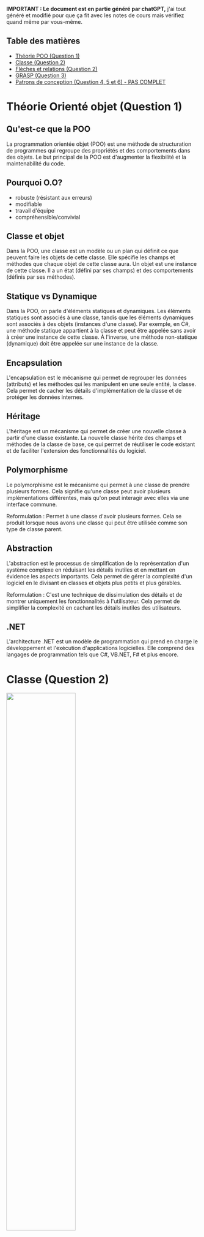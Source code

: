 **IMPORTANT : Le document est en partie généré par chatGPT,** j'ai tout généré et modifié pour que ça fit avec les notes de cours mais vérifiez quand même par vous-même.

## Table des matières
- [Théorie POO (Question 1)](#théorie-orienté-objet-question-1)
- [Classe (Question 2)](#classe-question-2)
- [Flèches et relations (Question 2)](#flèches-et-relations-question-2)
- [GRASP (Question 3)](#grasp-question-3)
- [Patrons de conception (Question 4, 5 et 6) - PAS COMPLET](#patron-de-conception-gof-question-4-5-et-6)

# Théorie Orienté objet (Question 1)

## Qu'est-ce que la POO
La programmation orientée objet (POO) est une méthode de structuration de programmes qui regroupe des propriétés et des comportements dans des objets. Le but principal de la POO est d'augmenter la flexibilité et la maintenabilité du code.

## Pourquoi O.O?
  - robuste (résistant aux erreurs)
  - modifiable
  - travail d'équipe
  - compréhensible/convivial

## Classe et objet
Dans la POO, une classe est un modèle ou un plan qui définit ce que peuvent faire les objets de cette classe. Elle spécifie les champs et méthodes que chaque objet de cette classe aura. Un objet est une instance de cette classe. Il a un état (défini par ses champs) et des comportements (définis par ses méthodes).

## Statique vs Dynamique

Dans la POO, on parle d'éléments statiques et dynamiques. Les éléments statiques sont associés à une classe, tandis que les éléments dynamiques sont associés à des objets (instances d'une classe). Par exemple, en C#, une méthode statique appartient à la classe et peut être appelée sans avoir à créer une instance de cette classe. À l'inverse, une méthode non-statique (dynamique) doit être appelée sur une instance de la classe.

## Encapsulation

L'encapsulation est le mécanisme qui permet de regrouper les données (attributs) et les méthodes qui les manipulent en une seule entité, la classe. Cela permet de cacher les détails d'implémentation de la classe et de protéger les données internes.

## Héritage

L'héritage est un mécanisme qui permet de créer une nouvelle classe à partir d'une classe existante. La nouvelle classe hérite des champs et méthodes de la classe de base, ce qui permet de réutiliser le code existant et de faciliter l'extension des fonctionnalités du logiciel.

## Polymorphisme

Le polymorphisme est le mécanisme qui permet à une classe de prendre plusieurs formes. Cela signifie qu'une classe peut avoir plusieurs implémentations différentes, mais qu'on peut interagir avec elles via une interface commune.

Reformulation : Permet à une classe d'avoir plusieurs formes. Cela se produit lorsque nous avons une classe qui peut être utilisée comme son type de classe parent.

## Abstraction

L'abstraction est le processus de simplification de la représentation d'un système complexe en réduisant les détails inutiles et en mettant en évidence les aspects importants. Cela permet de gérer la complexité d'un logiciel en le divisant en classes et objets plus petits et plus gérables.

Reformulation : C'est une technique de dissimulation des détails et de montrer uniquement les fonctionnalités à l'utilisateur. Cela permet de simplifier la complexité en cachant les détails inutiles des utilisateurs.

## .NET
L'architecture .NET est un modèle de programmation qui prend en charge le développement et l'exécution d'applications logicielles. Elle comprend des langages de programmation tels que C#, VB.NET, F# et plus encore.

# Classe (Question 2)
<img src="img/examen1-classe1.png" style="width : 60%">

## Données membres (ou attribut)
Les données membres sont les variables de la classe. Elle doivent être décalré dans la classe au début, à l'extérieur de toute méthode. \
Pour plus de claireté, on identifie les données membres par un `m_` ou un `_` : 
```cs
string m_person;
string m_nom;
int m_age;
```

## Constructeur
exemple 1:
```cs
public class ClassA
{
    // Données membres
    private int m_valueA;

    // Constructeur
    public ClassA(int valueA)
    {
        m_valueA = valueA;
    }
}
```
exemple 2:
```cs
public class Personne
{
    private string _nom;
    private string _prenom;
    private string _email;

    // Constructeur qui initialise tous les attributs
    public Personne(string nom, string prenom, string email)
    {
        _nom = nom;
        _prenom = prenom;
        _email = email;
    }

    // Constructeur qui initialise seulement le nom et le prénom, l'email est défini par défaut
    public Personne(string nom, string prenom)
        : this(nom, prenom, "non-renseigné")  // Utilisation du mot-clé "this"
    {
    }
}
```
Dans cet exemple, si une personne est créée en utilisant le second constructeur, l'email sera automatiquement défini à "non-renseigné".

## Propriétés
Dans C#, une propriété est une extension des champs de données et fournit un mécanisme flexible pour lire, écrire ou calculer la valeur des champs privés. Les propriétés peuvent être utilisées comme s'il s'agissait de variables publiques, mais elles sont en fait des méthodes spéciales appelées accesseurs. Cela permet aux données d'être accessibles facilement et en toute sécurité.
```cs
public class ClassA
{
    private int m_valueA;

    // Propriété ValueA
    public int ValueA
    {
        get
        {
            // "get" accessor: renvoie la valeur de m_valueA
            return m_valueA;
        }
        set
        {
            // "set" accessor: affecte la valeur à m_valueA
            m_valueA = value;
        }
    }
}
```

## Indexeurs
Dans C#, un indexeur est une syntaxe spéciale qui permet à une instance d'une classe ou d'une structure d'être indexée de la même manière qu'un tableau. En d'autres termes, vous pouvez accéder à des éléments d'un objet en utilisant l'opérateur d'indexation [].

```cs
public class ClassA
{
    int[] m_tab;
    public ClassA()
    {
        m_tab = new int[] { 23, 24, 25 };
    }
    public int this[int i]
    {
        get 
        {
            return m_tab[i];
        }
        set
        {
            m_tab[i] = value;
        }
    }
}
```

## Encapsulation
Tout ce qui est déclaré par une classe peut avoir une scope (variable, méthode...).

### Public
Accessible par tous \
Symbole dans le uml : +

### Private
Accessible par la classe seulement \
Symbole dans le uml : -

### Protected
Accessible par la classe et ses enfants \
Symbole dans le uml : #

## Signature
Il est possible d'avoir plusieurs classes avec le même nom, tant qu'ils n'ont pas la même signature (nom + type de paramètres). Noté que le type de retour ne compte pas dans la signature, et donc 2 méthode **ne peuvent pas** avoir le même nom, le même type de paramètre mais un type retour différent.
```cs
public int calculerPaye(int salaire, int jours) // Signature : calculerPaye int int
{
    // ...
}
public int calculerPaye(float salaire, int jours) // Signature : calculerPaye float int
{
    // ...
}
public int calculerPaye(int salaire, int jours, int bonus) // Signature : calculerPaye int int int
{
    return this.calculerPaye(salaire, jours) + bonus;
}

public double calculerPaye(int salaire, int jours, int bonus) // ERREUR
{
    // ERREUR, car elle possède la même signature que la méthode précédente.
}
```
Exemple visual studio:

![](img/examen2-erreursignature.PNG)

## Surcharge d'opérateurs
```cs
public static Planete operator + (Planete partieGauche, Planete partieDroite)
{
  //code
}
```

## Héritage
<img src="img/examen1-heritage1.png" style="width : 60%">
<img src="img/heritage-uml-exemple1.PNG" style="width : 60%">


```cs
public class ClassA
{

}
public class ClassB : ClassA
{

}
public class ClassC : ClassA
{

}
public class ClassD : ClassC
{

}
```

## keyword this
Exemple dans un constructeur: 
```cs
public class ClassA
{
    private int m_valueA;

    public ClassA(int valueA)
    {
        m_valueA = valueA;
    }

    public ClassA() : this(0)
    {
        // Cet appel de constructeur équivalent à :
        // public ClassA() {
        //    m_valueA = 0;
        // }
    }
}
```

Exemple pour une variable/méthode :

```cs
public class ClassA
{
    private int value;

    //...

    public int equal(int value)
    {
        return this.value == value;
    }
}
```

## Keyword base
Il est utilisé pour appeler la version de la méthode ou du constructeur de la classe de base à partir d'une classe dérivée.

### Avec des méthodes :
```cs
public class ClassA
    {
        public virtual int methodA()
        {
            return 1 + 2;
        }
    }
```

```cs
public class ClassB : ClassA
{
    public override int methodA()
    {
        return base.methodA() + 5;
    }
}
```

main :
```cs
ClassB objetB = new ClassB();

Console.WriteLine(objetB.methodA()); // 8
```

### Dans le constructeur :

```cs
public class ClassA
{
    private int m_valueA;

    public ClassA(int value)
    {
        m_valueA = value;
    }
}

public class ClassB : ClassA
{
    private int m_valueB;

    public ClassB(int valueA, int valueB) : base(valueA)
    {
        m_valueB = valueB;
    }
}
```

## Statique
Les variables/méthodes statiques se partagent entre tous les objets et sont accessibles (si public) sans avoir à instancié un objet (directement en appelant la classe)
```cs
// dans la classe
public static int m_age;

public static int calculerBMI()
{
  //... 
}
```
Il est impossible d'accéder au dynamique à partir du statique

## Abstraite
Une classe qui ne peut pas être instanciée directement. Elle sert de modèle/squelette pour les classes dérivées

## Méthode abstraite
C'est le squelette d'une méthode. Elle est **obligée** d'être **override** par ses enfants. Elle ne contient aucun code. \
Si l'enfant est lui aussi abstrait, il **n'a pas à override**. \
Seul le **premier enfant concrait** doit **override**.

```cs
public abstract class ClassA
{
  abstract public int MethodeA();
}
```

```cs
public class ClassB : ClassA
{
  public override int methodA()
  {
    return 4 + 8;
  }
}
```

## Méthode virtuel
une méthode qui peut être redéfinie dans une classe dérivée, permettant ainsi à la classe dérivée de fournir une implémentation différente de la méthode. (Override possible mais pas obligatoire) \
Similaire à la méthode `abstract` mais celle-ci contient du code. \
Un autre différence à noté : une méthode virtuel peut être déclaré dans une classe qui est abstraite ou non, alors qu'une méthode abstraite ne peut-être déclaré que dans une classe abstraite.

```cs
public abstract class ClassA
{
    public virtual int methodA()
    {
        return 1 + 2;
    }
}
```

```cs
public class ClassB : ClassA
{
    public override int methodA()
    {
        return 3 + 2;
    }
}

```

```cs
internal class ClassC : ClassA
{
      
}
```

main :
```cs
ClassB objetB = new ClassB();
ClassC objetC = new ClassC();

Console.WriteLine(objetB.methodA()); // 5
Console.WriteLine(objetC.methodA()); // 3
```

## new
le mot clé « new » masque explicitement un membre hérité d'une classe de base.
```cs
public class ClassA
{
    public int methodA()
    {
        return 1 + 2;
    }
}
```

```cs
public class ClassB : ClassA
{
    public new int methodA()
    {
        return base.methodA() + 5;
    }
}
```

## sealed
Une classe/méthode sealed ne peut pas hérité, c'est le dernier enfant.

```cs
  public sealed class ClassC
  {
    //...
  }
```

# Flèches et relations (Question 2)

<img src="img/examen1-fleche1.png" style="width : 60%">

## Composition :
- La composition est une relation "forte" entre deux classes, où l'objet "parent" contient l'objet "enfant".
- La durée de vie de l'objet "enfant" est liée à celle de l'objet "parent". Si l'objet "parent" est détruit, l'objet "enfant" est également détruit.
- L'objet "enfant" n'a généralement pas d'existence indépendante et n'est généralement pas partagé entre plusieurs objets "parents".

Dans cet exemple, la classe "Voiture" a une composition avec la classe "Moteur", car elle ne peut pas exister sans celle-ci. Le moteur est une partie intégrante de la voiture.

```cs
public class Voiture
{
    private Moteur _moteur;

    public Voiture(Moteur moteur)
    {
        _moteur = moteur;
    }
}

public class Moteur
{
    // Implémentation du moteur
}
```

## Aggrégation :
- L'agrégation est une relation "faible" entre deux classes, où l'objet "parent" utilise l'objet "enfant", mais l'objet "enfant" peutexister indépendamment.
- La durée de vie de l'objet "enfant" n'est pas liée à celle de l'objet "parent". Si l'objet "parent" est détruit, l'objet "enfant" peutcontinuer à exister.
- L'objet "enfant" peut être partagé entre plusieurs objets "parents".

Dans cet exemple, la classe "Cours" est une classe composite qui peut être constituée de plusieurs instances de la classe "Etudiant". Lorsqu'un cours est créé, aucun étudiant n'y est assigné. Des étudiants peuvent être ajoutés ou supprimés de ce cours à tout moment en utilisant la méthode "AjouterEtudiant()".

Notez que les instances de la classe "Etudiant" peuvent exister indépendamment de la classe "Cours", c'est pourquoi cette relation est considérée comme une aggrégation.

```cs
public class Cours
{
    private List<Etudiant> _etudiants = new List<Etudiant>();

    public void AjouterEtudiant(Etudiant etudiant)
    {
        if (!_etudiants.Contains(etudiant))
    {
        _etudiants.Add(etudiant);
    }
    }
}

public class Etudiant
{
    public string Nom { get; set; }
    public int Age { get; set; }
    // Autres propriétés et méthodes

    // Constructeur
    public Etudiant(string nom, int age)
    {
        Nom = nom;
        Age = age;
    }
}
```

## Association :
- L'association est une relation "forte" entre deux classes, où une classe (l'objet associé) est liée à une autre classe (l'objet associant) d'une manière spécifique et significative. Les objets associés peuvent avoir une relation bidirectionnelle ou unidirectionnelle,et ils peuvent se partager des données ou des actions.

Dans cet exemple, la classe "Commande" a une association avec la classe "Client", car les deux peuvent exister indépendamment l'un de l'autre. La commande peut être passée sans que le client ne soit connu et le client peut exister sans avoir passé de commande.

```cs
public class Client
{
    public string Nom { get; set; }
}

public class Commande
{
    public int Numero { get; set; }
    public Client Client { get; set; }
}
```

## Dépendance :
- La dépendance est une relation "faible" entre deux classes, où une classe (l'objet dépendant) utilise une autre classe (l'objet dépendance) dans une certaine mesure, sans que cela implique une relation plus forte comme dans le cas de l'association. La classe dépendante a besoin de la classe dépendance pour réaliser une certaine fonctionnalité.

Dans cet exemple, la classe "Facture" dépend de la classe "EnvoieService" pour l'envoi de la facture. La classe "Facture" utilise la classe "EnvoieService" pour réaliser une action spécifique. Si la classe "EnvoieService" est modifiée, cela peut affecter la classe "Facture".

```cs
public class Invoice
{
    public string CustomerEmail { get; set; }
    public double Amount { get; set; }

    // Constructeur
    public Invoice(string customerEmail, double amount)
    {
        CustomerEmail = customerEmail;
        Amount = amount;
    }

    // Méthode d'envoi de la facture qui dépend du service EmailService
    public void SendInvoice(EmailService emailService)
    {
        string message = $"Cher client, \n Veuillez trouver ci-joint votre facture d'un montant de {Amount}.\n Merci.";
        emailService.SendEmail(CustomerEmail, "Votre facture", message);
    }
}

public class EmailService
{
    public void SendEmail(string to, string subject, string message)
    {
        // Implémentation de l'envoi de l'email
    }
}
```

## Cardinalités
<img src="img/examen1-cardinalite1.png" style="width : 60%">

# GRASP (Question 3)

GRASP est l'acronyme de General Responsibility Assignment Software Patterns. Il s'agit d'un ensemble de principes ou de modèles utilisés en conception orientée objet pour assigner des responsabilités à des classes et des objets. Les modèles GRASP visent à fournir une approche pour résoudre les problèmes récurrents en matière de conception de logiciels.

## Expert
C'est le principe selon lequel les responsabilités doivent être assignées à la classe qui détient les informations nécessaires pour l'exécuter. Ceci contribue à la décentralisation des responsabilités, favorisant ainsi le masquage de l'information et le couplage. Les systèmes qui appliquent ce principe sont généralement plus faciles à comprendre et à maintenir.

Exemple: Supposons que nous avons une application de gestion d'une bibliothèque. Dans ce cas, une classe Livre pourrait être responsable de savoir si il est actuellement disponible ou non. Cette responsabilité serait affectée à la classe Livre car elle a toutes les informations nécessaires pour accomplir cette tâche (comme le statut actuel du livre).

## Créateur
Le principe Créateur est utilisé pour déterminer quelle classe est responsable de la création d'instances d'une autre classe. Cette responsabilité peut être déterminée par différents facteurs, tels que l'agrégation, la contenance, l'utilisation, ou si la classe détient les informations nécessaires pour initialiser l'instance de l'autre classe.

Exemple: Prenons un scénario où une classe Employé est chargée de la création de rapports d'activité. Dans ce cas, la classe Employé serait considérée comme un Créateur, car elle est responsable de la création de nouveaux objets de type Rapport.

## Faible couplage
Ce principe a pour objectif de minimiser les dépendances entre les éléments pour faciliter la maintenance. Un système avec un couplage faible possède peu de dépendances avec d'autres éléments. Cela évite les problèmes de compréhension des éléments séparément, facilite la réutilisation des éléments et minimise les modifications nécessaires lorsqu'un élément est modifié.

Exemple: Dans un système de commerce électronique, une classe Panier pourrait être conçue pour ne dépendre que d'objets de type Article, et non des détails de la facturation, du calcul des taxes, ou du système de paiement. Cela assure un faible couplage, ce qui facilite l'évolution et la maintenance de ces composants séparément.

## Forte cohésion
La cohésion se réfère à la mesure dans laquelle les responsabilités d'un composant ou d'une classe sont spécialisées. Une forte cohésion signifie qu'un composant ou une classe est très spécialisé et ne fait que ce qu'il est censé faire. Cela favorise la compréhension, la réutilisation, la maintenabilité du code.

Exemple: Supposons une classe GestionnaireDeTransactions dans une application bancaire. Cette classe se concentre uniquement sur les transactions bancaires, telles que les dépôts, les retraits et les transferts. Elle ne gère pas des responsabilités qui ne sont pas liées à ces transactions, comme la création de nouveaux comptes bancaires ou la gestion des clients, garantissant ainsi une forte cohésion.

## Contrôleur
Le principe Contrôleur est utilisé pour déterminer quelle classe est responsable de la réception et/ou du traitement des messages du système. Une classe Contrôleur doit être créée pour gérer les interfaces d'accès à un système, pour traiter les événements contenus dans un scénario d'utilisation, ou pour coordonner les différentes opérations. Les classes Contrôleur doivent être conçues pour être facilement réutilisées et comprises.

Exemple: Dans un jeu d'échecs numérique, la classe ControlleurEchecs pourrait recevoir les demandes d'actions des joueurs (telles que le déplacement des pièces ou la demande de rematch) et les coordonner avec les classes et méthodes appropriées pour effectuer ces actions.

## Fabrication Pure
Une fabrication pure est quelque chose créer de toute pièce, qui n'existe pas dans le monde réel. Ce principe vise à éviter qu'une classe ne fasse du "travail supplémentaire" qui pourrait aller au-delà de sa responsabilité principale. Il favorise ainsi la cohésion et le couplage faible.

Ces principes sont destinés à être utilisés comme guide lors de la conception d'un système. Ils aident à la distribution des responsabilités entre les classes d'une manière qui facilite la maintenabilité, la compréhensibilité, et la réutilisabilité du code.

Exemple: Dans un système de commerce électronique, une classe CalculateurDeTaxes pourrait être créée pour gérer les calculs de taxes sur les commandes. Cette classe n'existe pas dans le monde réel (elle est une "fabrication pure"), mais elle est créée pour avoir une meilleure organisation du code et pour éviter d'encombrer d'autres classes avec des responsabilités qui ne leur sont pas naturellement associées.

# Patron de conception GOF (Question 4, 5 et 6)

**J'ai pas terminé cette partie des notes**

Les patrons de conception sont des outils puissants pour les concepteurs de logiciels, leur permettant de résoudre efficacement des problèmes de conception spécifiques et de les appliquer de manière réutilisable à diverses situations.

---
## Patrons architecturaux
Les patrons architecturaux sont des modèles généraux qui guident la structure globale d'une application logicielle. Ils définissent la manière dont les différentes parties d'un système interagissent entre elles et comment elles sont organisées.

### Couches
Il est utilisé pour concevoir des logiciels appartenant à la même famille et utilisant une grande partie de code mutuel à tous les programmes. Les couches représentent un niveau de réutilisation du code, par exemple la suite Office de Microsoft.

### Pipeline
Ce patron décrit un système dans lequel des données sont introduites et traitées successivement par un ensemble de modules. Chaque module est en charge d'un aspect des traitements, formatage ou stockage des données.

### Modèle-Vue-Contrôleur (MVC)
Ce patron découpe une application en trois parties distinctes : le modèle (données), la vue (interface utilisateur), et le contrôleur (logique de traitement).

---
## Patrons de design
Les patrons de conception, également appelés "design patterns" en anglais, sont des solutions générales réutilisables à des problèmes communs dans la conception logicielle. Ils ne sont pas des conceptions finales qui peuvent être directement transformées en code, mais plutôt des guides pour résoudre des problèmes spécifiques de différentes manières. 

### Fabrique (Factory)
Ce patron est utilisé pour créer des objets sans exposer la logique de création à l'utilisateur. L'objet est créé dynamiquement en fonction des paramètres passés à la fabrique.

###  Prototype
Ce patron est utilisé lorsque la création d'une instance est complexe ou consommatrice en temps. Il permet de copier la première instance et de modifier la copie de façon appropriée.

<img src="img/prototype-uml.png" style="width : 60%">

```cs
public abstract class Prototype
{
    public abstract object Clone();
}

public class Sheep : Prototype
{
    public string Name { get; set; }
    public string Breed { get; set; }

    public Sheep(string name, string breed)
    {
        Name = name;
        Breed = breed;
    }

    public override object Clone()
    {
        return new Sheep(Name, Breed);
    }

    public void DisplaySheepInfo()
    {
        Console.WriteLine($"Sheep Name: {Name}, Breed: {Breed}");
    }
}
```
Main:
```cs
static void Main(string[] args)
{
    // Création d'un mouton
    Sheep originalSheep = new Sheep("Dolly", "Finn Dorset");

    // Clonage du mouton
    Sheep clonedSheep = (Sheep) originalSheep.Clone();

    // Affichage des informations des moutons
    originalSheep.DisplaySheepInfo();
    clonedSheep.DisplaySheepInfo();

    // Modification du clone
    clonedSheep.Name = "Polly";
    clonedSheep.DisplaySheepInfo();
    originalSheep.DisplaySheepInfo();
}
```
Note : En C#, l'interface `ICloneable` est généralement utilisée pour implémenter le patron de conception Prototype, car elle fournit une méthode `Clone()` standardisée qui facilite la création d'une copie de l'objet existant.

### Singleton
Il assure qu'une classe n'a qu'une seule instance, et fournit un point d'accès global à celle-ci.

<img src="img/singleton-uml.png" style="width : 60%">

```cs
public class Singleton {

    // Crée une instance statique de Singleton
    private static Singleton instance;

    // Rend le constructeur privé afin qu'il ne puisse pas être instancié de l'extérieur
    private Singleton() {}

    // Fournit un point d'accès global à l'instance
    public static Singleton getInstance() {
        if (instance == null) {
            instance = new Singleton();
        }
        return instance;
    }
}
```

### Multiton
C'est une généralisation du patron Singleton, où au lieu d'avoir une seule instance par classe, on a un nombre limité d'instances.

### Object Pool (Pool d'objets)
Ce patron est utilisé pour gérer et réutiliser des objets coûteux à créer, comme des connexions à une base de données.

### Lazy Initialization (Initialisation paresseuse)
Ce patron crée un objet à la demande, lors de son premier usage, plutôt que lors de l'initialisation du système.

<img src="img/lazyinit-uml.png" style="width : 60%">

```cs
public class MyLazyClass
{
    private ExpensiveObject _object1;
    private ExpensiveObject _object2;

    public void UseObject1()
    {
        if (_object1 == null)
        {
            _object1 = new ExpensiveObject("Object1");
        }
        _object1.DoSomething();
    }

    public void UseObject2()
    {
        if (_object2 == null)
        {
            _object2 = new ExpensiveObject("Object2");
        }
        _object2.DoSomething();
    }
}

public class ExpensiveObject
{
    private string _name;
    
    public ExpensiveObject(string name)
    {
        _name = name;
        Console.WriteLine($"Creating ExpensiveObject {_name}...");
    }

    public void DoSomething()
    {
        Console.WriteLine($"{_name} is doing something...");
    }
}
```
Main:
```cs
static void Main(string[] args)
{
    Console.WriteLine("Program started...");

    MyLazyClass myClass = new MyLazyClass();

    Console.WriteLine("Ici");

    // Object1 n'est créé et utilisé que ici
    myClass.UseObject1();

    // Object2 n'est créé et utilisé que ici
    myClass.UseObject2();

    Console.WriteLine("Program ended...");
}
```

output:
```
Program started...
Ici
Creating ExpensiveObject Object1...
Object1 is doing something...
Creating ExpensiveObject Object2...
Object2 is doing something...
Program ended...
```

Cela montre que chaque objet ExpensiveObject n'est créé que lorsque sa méthode DoSomething est appelée pour la première fois.

Note : En C#, la classe `Lazy<T>` est généralement utilisée pour implémenter le patron de conception d'initialisation paresseuse (Lazy Initialization). Cette classe offre une façon élégante et thread-safe d'instancier une ressource seulement lorsqu'elle est réellement nécessaire.



### Adaptateur (Adapter)
Il permet de convertir l'interface d'une classe en une autre interface que le client attend. C'est souvent utilisé pour faire fonctionner ensemble des classes qui autrement ne le pourraient pas à cause d'incompatibilités d'interface.

### Composite
Il permet de traiter un groupe d'objets de la même façon que s'il s'agissait d'un seul objet. Les objets ainsi regroupés doivent posséder des opérations communes.

### Décorateur (Decorator)
Il attache dynamiquement de nouvelles responsabilités à un objet, offrant une alternative flexible à l'héritage pour composer de nouvelles fonctionnalités.

### Facade (Façade)
Elle offre une interface simple à un sous-système complexe, en cachant la complexité et en fournissant une interface unifiée aux utilisateurs.

### Proxy
C'est une classe se substituant à une autre classe, qui peut ajouter un niveau de contrôle des accès ou représenter localement un objet réseau plus lent pour augmenter la performance.

### Chaîne de responsabilité
C'est une série d'objets de traitement qui sont connectés en séquence. Un objet dans cette chaîne peut décider soit de traiter la demande et de la terminer, soit de la passer à l'objet suivant dans la chaîne.

### Commande (Command)
Il transforme une requête en un objet qui contient toutes les informations nécessaires à la requête.

### État (State)
Ce patron permet à un objet de modifier son comportement lorsque son état interne change.

### Visiteur (Visitor)
Il sépare l'algorithme du conteneur d'objet sur lequel il opère, permettant l'ajout de nouvelles opérations sans modifier les classes d'objets.

### Memento
Il offre la possibilité de restaurer un objet à un état précédent sans violer l'encapsulation.

### Stratégie (Strategy)
Il permet à une stratégie (méthode de traitement) d'être sélectionnée à l'exécution plutôt qu'à la compilation.
